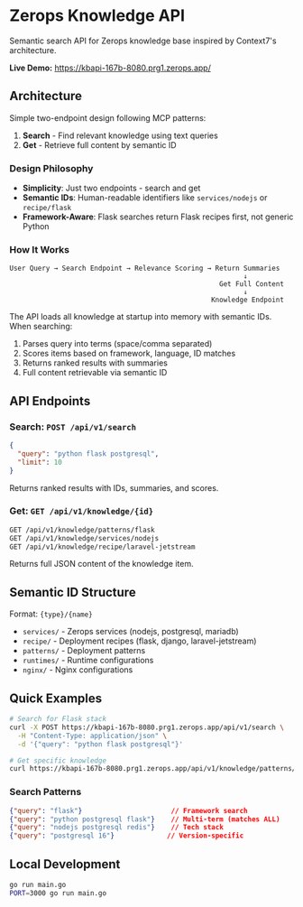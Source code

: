 # Zerops Knowledge API

Semantic search API for Zerops knowledge base inspired by Context7's architecture.

**Live Demo:** https://kbapi-167b-8080.prg1.zerops.app/

## Architecture

Simple two-endpoint design following MCP patterns:

1. **Search** - Find relevant knowledge using text queries
2. **Get** - Retrieve full content by semantic ID

### Design Philosophy

- **Simplicity**: Just two endpoints - search and get
- **Semantic IDs**: Human-readable identifiers like `services/nodejs` or `recipe/flask`
- **Framework-Aware**: Flask searches return Flask recipes first, not generic Python

### How It Works

```
User Query → Search Endpoint → Relevance Scoring → Return Summaries
                                                          ↓
                                                    Get Full Content
                                                          ↓
                                                  Knowledge Endpoint
```

The API loads all knowledge at startup into memory with semantic IDs. When searching:
1. Parses query into terms (space/comma separated)
2. Scores items based on framework, language, ID matches
3. Returns ranked results with summaries
4. Full content retrievable via semantic ID

## API Endpoints

### Search: `POST /api/v1/search`

```json
{
  "query": "python flask postgresql",
  "limit": 10
}
```

Returns ranked results with IDs, summaries, and scores.

### Get: `GET /api/v1/knowledge/{id}`

```bash
GET /api/v1/knowledge/patterns/flask
GET /api/v1/knowledge/services/nodejs
GET /api/v1/knowledge/recipe/laravel-jetstream
```

Returns full JSON content of the knowledge item.

## Semantic ID Structure

Format: `{type}/{name}`

- `services/` - Zerops services (nodejs, postgresql, mariadb)
- `recipe/` - Deployment recipes (flask, django, laravel-jetstream)
- `patterns/` - Deployment patterns
- `runtimes/` - Runtime configurations
- `nginx/` - Nginx configurations

## Quick Examples

```bash
# Search for Flask stack
curl -X POST https://kbapi-167b-8080.prg1.zerops.app/api/v1/search \
  -H "Content-Type: application/json" \
  -d '{"query": "python flask postgresql"}'

# Get specific knowledge
curl https://kbapi-167b-8080.prg1.zerops.app/api/v1/knowledge/patterns/flask
```

### Search Patterns

```json
{"query": "flask"}                      // Framework search
{"query": "python postgresql flask"}    // Multi-term (matches ALL)
{"query": "nodejs postgresql redis"}    // Tech stack
{"query": "postgresql 16"}             // Version-specific
```

## Local Development

```bash
go run main.go
PORT=3000 go run main.go
```
